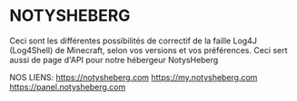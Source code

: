 # NOTYSHEBERG


Ceci sont les différentes possibilités de correctif de la faille Log4J (Log4Shell) de Minecraft, selon vos versions et vos préférences. Ceci sert aussi de page d'API pour notre hébergeur NotysHeberg

NOS LIENS:
https://notysheberg.com
https://my.notysheberg.com
https://panel.notysheberg.com

